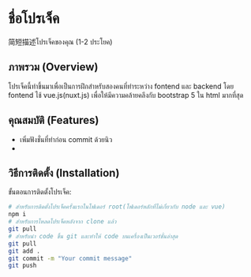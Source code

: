 # ชื่อโปรเจ็ค

简短描述โปรเจ็คของคุณ (1-2 ประโยค)

## ภาพรวม (Overview)

โปรเจ็คนี้ทำขึ้นมาเพื่อเป็นการฝึกสำหรับสองคนที่ทำระหว่าง fontend และ backend โดย fontend ไช้ vue.js(nuxt.js) เพื่อให้มีความคล้ายคลึงกับ bootstrap 5 ใน html มากที่สุด
 
## คุณสมบัติ (Features)

- เพิ่มฟังชั่นที่ทำก่อน commit ด้วยนิว
- 

## วิธีการติดตั้ง (Installation)

ขั้นตอนการติดตั้งโปรเจ็ค:

```bash
# สำหรับการติดตั้งโปรเจ็คครั้งแรกในโฟเดอร์ root(โฟเดอร์หลักที่ไม่เกี่ยวกับ node และ vue)
npm i
# สำหรับการโหลดโปรเจ็คหลังจาก clone แล้ว
git pull
# สำหรับนำ code ขึ้น git และทำให้ code บนเครื่องเป็นเวอร์ชั่นล่าสุด
git pull
git add .
git commit -m "Your commit message"
git push
